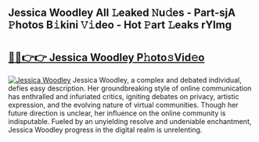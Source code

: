 ## Jessica Woodley All 𝙻eaked 𝙽u𝚍es - Part-sjA 𝙿hotos B𝚒kini 𝚅𝚒deo - Hot 𝙿art 𝙻eaks rYlmg

# <h2><a href="http://ld67l92.urlbe.top/?page=Jessica+Woodley">🔗🔗👉👉 Jessica Woodley P𝚑oto𝚜Vid𝚎o</a></h2>

[![Jessica Woodley](https://i.imgur.com/eBuTRDB.gif)](http://ld67l92.urlbe.top/?page=Jessica+Woodley)
Jessica Woodley, a complex and debated individual, defies easy description. Her groundbreaking style of online communication has enthralled and infuriated critics, igniting debates on privacy, artistic expression, and the evolving nature of virtual communities. Though her future direction is unclear, her influence on the online community is indisputable. Fueled by an unyielding resolve and undeniable enchantment, Jessica Woodley progress in the digital realm is unrelenting.
